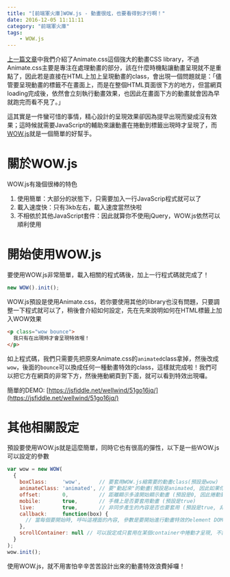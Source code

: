 ```yaml
---
title: "[前端軍火庫]WOW.js - 動畫很炫，也要看得到才行啊！"
date: 2016-12-05 11:11:11
category: "前端軍火庫"
tags:
    - WOW.js
---
```

[上一篇文章](https://fullstackladder.dev/blog/2016/12/04/front-end-animate-css/)中我們介紹了Animate.css這個強大的動畫CSS library，不過Animate.css主要是專注在處理動畫的部分，該在什麼時機點讓動畫呈現就不是重點了，因此若是直接在HTML上加上呈現動畫的class，會出現一個問題就是：「儘管要呈現動畫的標籤不在畫面上，而是在整個HTML頁面很下方的地方，但當網頁loading完成後，依然會立刻執行動畫效果，也因此在畫面下方的動畫就會因為早就跑完而看不見了。」

這其實是一件蠻可惜的事情，精心設計的呈現效果卻因為提早出現而變成沒有效果；這時候就需要JavaScript的輔助來讓動畫在捲動到標籤出現時才呈現了，而[WOW.js](http://mynameismatthieu.com/WOW/index.html)就是一個簡單的好幫手。

<!-- more -->

# 關於WOW.js

WOW.js有幾個很棒的特色

1.  使用簡單：大部分的狀態下，只需要加入一行JavaScrip程式就可以了
2.  載入速度快：只有3kb左右，載入速度當然快啦
3.  不相依於其他JavaScript套件：因此就算你不使用jQuery，WOW.js依然可以順利使用

# 開始使用WOW.js

要使用WOW.js非常簡單，載入相關的程式碼後，加上一行程式碼就完成了！

```javascript
new WOW().init();
```

WOW.js預設是使用Animate.css，若你要使用其他的library也沒有問題，只要調整一下程式就可以了，稍後會介紹如何設定，先在先來說明如何在HTML標籤上加入WOW效果

```html
<p class="wow bounce">
  我只有在出現時才會呈現特效喔！
</p>
```

如上程式碼，我們只需要先把原來Animate.css的`animated`class拿掉，然後改成`wow`，後面的`bounce`可以換成任何一種動畫特效的class，這樣就完成啦！我們可以把它方在網頁的非常下方，然後捲動網頁到下面，就可以看到特效出現囉。

簡單的DEMO: [https://jsfiddle.net/wellwind/51go16jq/](https://jsfiddle.net/wellwind/51go16jq/)

# 其他相關設定

預設要使用WOW.js就是這麼簡單，同時它也有很高的彈性，以下是一些WOW.js可以設定的參數

```javascript
var wow = new WOW(
  {
    boxClass:     'wow',      // 要套用WOW.js縮需要的動畫class(預設是wow)
    animateClass: 'animated', // 要"動起來"的動畫(預設是animated, 因此如果你有其他動畫library要使用也可以在這裡調整)
    offset:       0,          // 距離顯示多遠開始顯示動畫 (預設是0, 因此捲動到顯示時才出現動畫)
    mobile:       true,       // 手機上是否要套用動畫 (預設是true)
    live:         true,       // 非同步產生的內容是否也要套用 (預設是true, 非常適合搭配SPA)
    callback:     function(box) {
      // 當每個要開始時, 呼叫這裡面的內容, 參數是要開始進行動畫特效的element DOM
    },
    scrollContainer: null // 可以設定成只套用在某個container中捲動才呈現, 不設定就是整個視窗
  }
);
wow.init();
```

使用WOW.js，就不用害怕辛辛苦苦設計出來的動畫特效浪費掉囉！
